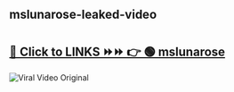 
 ## mslunarose-leaked-video 

# <h2><a href="https://clipsfans.com/mslunarose&ref=git">🔗 Click to LINKS ⏩⏩ 👉 🟢 mslunarose </a></h2>

<a href="https://clipsfans.com/mslunarose&ref=git" rel="nofollow" data-target="animated-image.originalLink"><img src="https://i.ibb.co.com/xMMVF88/686577567.gif" alt="Viral Video Original" style="max-width: 100%; display: inline-block;" data-target="animated-image.originalImage"></a>

